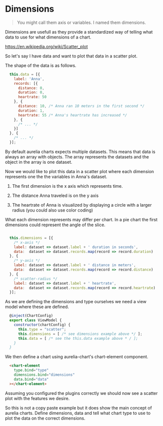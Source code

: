 # Dimensions

> You might call them axis or variables. I named them dimensions.

Dimensions are usefull as they provide a standardized way of telling what data
to use for what dimensions of a chart.

https://en.wikipedia.org/wiki/Scatter_plot

So let's say I have data and want to plot that data in a scatter plot.

The shape of the data is as follows.

```js
  this.data = [{
    label: 'Anna',
    records: [{
      distance: 0,
      duration: 0,
      heartrate: 50
    }, {
      distance: 10, /* Anna ran 10 meters in the first second */
      duration: 1,
      heartrate: 55 /* Anna's heartrate has increased */
    }, {
      /* ... */
    }]
  }, {
    /* ... */
  }];
```

By default aurelia charts expects multiple datasets. This means that data
is always an array with objects. The array represents the datasets and the
object in the array is one dataset.

Now we would like to plot this data in a scatter plot where each dimension
represents one the the variables in Anna's dataset.

1. The first dimension is the x axis which represents time.

2. The distance Anna traveled is on the y axis

3. The heartrate of Anna is visualized by displaying a circle with a larger
   radius (you could also use color coding)

What each dimension represents may differ per chart. In a pie chart the first
dimensions could represent the angle of the slice.

```js

  this.dimensions = [{
    /* x-axis */
    label: dataset => dataset.label + ' duration in seconds',
    data:  dataset => dataset.records.map(record => record.duration)
  }, {
    /* y-axis */
    label: dataset => dataset.label + ' distance in meters',
    data:  dataset => dataset.records.map(record => record.distance)
  }, {
    /* scatter-radius */
    label: dataset => dataset.label + ' heartrate',
    data:  dataset => dataset.records.map(record => record.heartrate)
  }];

```

As we are defining the dimensions and type ourselves we need a view model where
these are defined.

```js
  @inject(ChartConfig)
  export class ViewModel {
    constructor(chartConfig) {
      this.type = "scatter";
      this.dimensions = [ /* see dimensions example above */ ];
      this.data = [ /* see the this.data example above * / ];
    }
  }
```

We then define a chart using aurelia-chart's chart-element component.

```html
  <chart-element
    type.bind="type"
    dimensions.bind="dimensions"
    data.bind="data"
  ></chart-element>
```

Assuming you configured the plugins correctly we should now see a scatter plot
with the features we desire.

So this is not a copy paste example but it does show the main concept of
aurelia charts. Define dimensions, data and tell what chart type to use to plot
the data on the correct dimensions.
